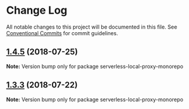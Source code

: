 # Change Log

All notable changes to this project will be documented in this file.
See [Conventional Commits](https://conventionalcommits.org) for commit guidelines.

## [1.4.5](https://github.com/useless-stuff/serverless-proxy/compare/v1.4.4...v1.4.5) (2018-07-25)




**Note:** Version bump only for package serverless-local-proxy-monorepo

<a name="1.3.3"></a>
## [1.3.3](https://github.com/useless-stuff/serverless-local-proxy/compare/v1.3.2...v1.3.3) (2018-07-22)




**Note:** Version bump only for package serverless-local-proxy-monorepo
